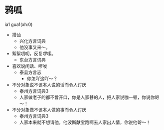 # 鸦呱
ia1 gua1(xh:0)
+ 搭讪
  * 兴化方言词典
  - 他没事又来～。
+ 絮絮叨叨，反复啰嗦。
  * 东台方言词典
+ 喜欢说闲话、啰唆
  * 泰县方言志
    - 你怎吖这吖～？
+ 不分对象说不该本人说的话而令人讨厌
  * 泰州方言词典3
  - 人家做老子的都不曾开口，你是人家甚的人，把人家说咖一顿，你说你哿～！
+ 不分对象做不该本人做的事而令人讨厌
  * 泰州方言词典3
  - 人家本来就不想请他，他波斯献宝跑啊去人家出人情，你说他哿～！
